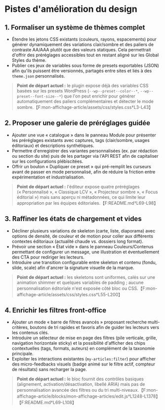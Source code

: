 # Pistes d'amélioration du design

## 1. Formaliser un système de thèmes complet
- Étendre les jetons CSS existants (couleurs, rayons, espacements) pour générer dynamiquement des variations clair/sombre et des paliers de contraste AA/AAA plutôt que des valeurs statiques. Cela permettrait d'offrir des préréglages accessibles tout en restant aligné sur les Global Styles du thème.
- Publier ces jeux de variables sous forme de presets exportables (JSON) afin qu'ils puissent être versionnés, partagés entre sites et liés à des `theme.json` personnalisés.

> **Point de départ actuel :** le plugin expose déjà des variables CSS basées sur les presets WordPress (`--wp--preset--color--*`, `--wp--preset--font-size--*`) que l'on peut enrichir pour générer automatiquement des paliers complémentaires et détecter le mode sombre.【F:mon-affichage-article/assets/css/styles.css†L3-L43】

## 2. Proposer une galerie de préréglages guidée
- Ajouter une vue « catalogue » dans le panneau Module pour présenter les préréglages existants avec captures, tags (clair/sombre, usages éditoriaux) et descriptions synthétiques.
- Permettre d'enregistrer des variantes personnalisées (ex. par rédaction ou section du site) puis de les partager via l'API REST afin de capitaliser sur les configurations plébiscitées.
- Offrir un bouton « Dupliquer ce preset » qui pré-remplit les curseurs avant de passer en mode personnalisé, afin de réduire la friction entre expérimentation et industrialisation.

> **Point de départ actuel :** l'éditeur expose quatre préréglages (« Personnalisé », « Classique LCV », « Projecteur sombre », « Focus éditorial ») mais sans aperçu ni métadonnées, ce qui limite leur appropriation par les équipes éditoriales.【F:README.md†L69-L98】

## 3. Raffiner les états de chargement et vides
- Décliner plusieurs variations de skeleton (carte, liste, diaporama) avec options de densité, de couleur et de motion pour coller aux différents contextes éditoriaux (actualité chaude vs. dossiers long format).
- Prévoir une section « État vide » dans le panneau Couleurs/Contenus permettant de configurer un message, une illustration et éventuellement des CTA pour rediriger les lecteurs.
- Introduire une transition configurable entre skeleton et contenu (fondu, slide, scale) afin d'ancrer la signature visuelle de la marque.

> **Point de départ actuel :** les skeletons sont uniformes, calés sur une animation shimmer et quelques variables de padding ; aucune personnalisation éditoriale n'est exposée côté bloc ou CSS.【F:mon-affichage-article/assets/css/styles.css†L55-L200】

## 4. Enrichir les filtres front-office
- Ajouter un mode « barre de filtres avancés » proposant recherche multi-critères, boutons de tri rapides et favoris afin de guider les lecteurs vers les contenus clés.
- Introduire un sélecteur de mise en page des filtres (pile verticale, grille, navigation horizontale sticky) et la possibilité d'afficher des chips contextuelles (tags, formats, auteurs) en complément de la taxonomie principale.
- Exploiter les interactions existantes (`my-articles:filter`) pour afficher des micro-feedbacks visuels (badge animé sur le filtre actif, compteur de résultats) sans recharger la page.

> **Point de départ actuel :** le bloc fournit des contrôles basiques (alignement, activation/désactivation, libellé ARIA) mais pas de personnalisation avancée des filtres ou du tri multi-niveaux.【F:mon-affichage-article/blocks/mon-affichage-articles/edit.js†L1248-L1378】【F:README.md†L69-L108】
